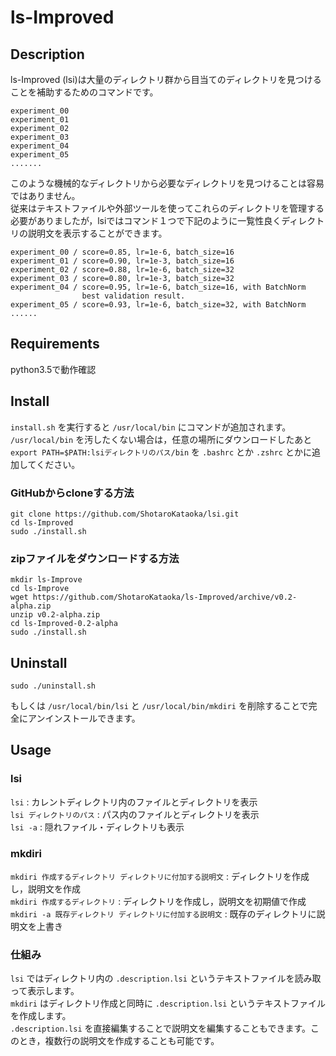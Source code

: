 # ls-Improved
## Description
ls-Improved (lsi)は大量のディレクトリ群から目当てのディレクトリを見つけることを補助するためのコマンドです。  
```
experiment_00
experiment_01
experiment_02
experiment_03
experiment_04
experiment_05
.......
```
このような機械的なディレクトリから必要なディレクトリを見つけることは容易ではありません。  
従来はテキストファイルや外部ツールを使ってこれらのディレクトリを管理する必要がありましたが，lsiではコマンド１つで下記のように一覧性良くディレクトリの説明文を表示することができます。  
```
experiment_00 / score=0.85, lr=1e-6, batch_size=16
experiment_01 / score=0.90, lr=1e-3, batch_size=16
experiment_02 / score=0.88, lr=1e-6, batch_size=32
experiment_03 / score=0.80, lr=1e-3, batch_size=32
experiment_04 / score=0.95, lr=1e-6, batch_size=16, with BatchNorm
                best validation result.
experiment_05 / score=0.93, lr=1e-6, batch_size=32, with BatchNorm
......
```

## Requirements
python3.5で動作確認  

## Install
`install.sh` を実行すると `/usr/local/bin` にコマンドが追加されます。  
`/usr/local/bin` を汚したくない場合は，任意の場所にダウンロードしたあと `export PATH=$PATH:lsiディレクトリのパス/bin` を `.bashrc` とか `.zshrc` とかに追加してください。  

### GitHubからcloneする方法
```
git clone https://github.com/ShotaroKataoka/lsi.git
cd ls-Improved
sudo ./install.sh
```

### zipファイルをダウンロードする方法
```
mkdir ls-Improve
cd ls-Improve
wget https://github.com/ShotaroKataoka/ls-Improved/archive/v0.2-alpha.zip
unzip v0.2-alpha.zip
cd ls-Improved-0.2-alpha
sudo ./install.sh
```

## Uninstall
```
sudo ./uninstall.sh
```
もしくは `/usr/local/bin/lsi` と `/usr/local/bin/mkdiri` を削除することで完全にアンインストールできます。  

## Usage
### lsi
`lsi` : カレントディレクトリ内のファイルとディレクトリを表示  
`lsi ディレクトリのパス` : パス内のファイルとディレクトリを表示  
`lsi -a` : 隠れファイル・ディレクトリも表示  

### mkdiri
`mkdiri 作成するディレクトリ ディレクトリに付加する説明文` : ディレクトリを作成し，説明文を作成  
`mkdiri 作成するディレクトリ` : ディレクトリを作成し，説明文を初期値で作成  
`mkdiri -a 既存ディレクトリ ディレクトリに付加する説明文` : 既存のディレクトリに説明文を上書き  

### 仕組み
`lsi` ではディレクトリ内の `.description.lsi` というテキストファイルを読み取って表示します。  
`mkdiri` はディレクトリ作成と同時に `.description.lsi` というテキストファイルを作成します。  
`.description.lsi` を直接編集することで説明文を編集することもできます。このとき，複数行の説明文を作成することも可能です。  
